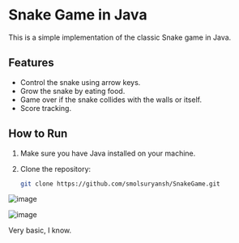 # Snake Game in Java

This is a simple implementation of the classic Snake game in Java.

## Features

- Control the snake using arrow keys.
- Grow the snake by eating food.
- Game over if the snake collides with the walls or itself.
- Score tracking.

## How to Run

1. Make sure you have Java installed on your machine.

2. Clone the repository:

   ```bash
   git clone https://github.com/smolsuryansh/SnakeGame.git

![image](https://github.com/smolsuryansh/SnakeGame/assets/144353958/eaff85ad-85b3-4ea5-889c-48d9720b8409)


![image](https://github.com/smolsuryansh/SnakeGame/assets/144353958/11321eeb-c794-447e-a437-b7e90862bed3)


Very basic, I know.
